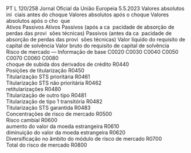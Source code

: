 PT  L 120/258 Jornal Oficial da União Europeia 5.5.2023
 Valores absolutos ini ­
ciais antes do choque  Valores absolutos após o choque  Valores absolutos após o cho ­
que  
Ativos  Passivos  Ativos  Passivos (após a ca ­
pacidade de absorção 
de perdas das provi ­
sões técnicas)  Passivos (antes da ca ­
pacidade de absorção 
de perdas das provi ­
sões técnicas)  Valor líquido 
do requisito 
de capital de 
solvência  Valor bruto 
do requisito 
de capital de 
solvência  
Risco de mercado — Informação de base  C0020  C0030  C0040  C0050  C0070  C0060  C0080  
choque de subida dos derivados de crédito  R0440  
Posições de titularização  R0450  
Titularização STS prioritária  R0461  
Titularização STS não prioritária  R0462  
retitularizações  R0480  
Titularização de outro tipo  R0481  
Titularização de tipo 1 transitória  R0482  
Titularização STS garantida  R0483  
Concentrações de risco de mercado  R0500  
Risco cambial  R0600  
aumento do valor da moeda estrangeira  R0610  
diminuição do valor da moeda estrangeira  R0620  
Diversificação no âmbito do módulo de risco de mercado  R0700  
Total do risco de mercado  R0800